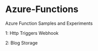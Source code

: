 # Azure-Functions
Azure Function Samples and Experiments


1: Http Triggers
  Webhook 

2: Blog Storage
